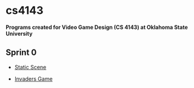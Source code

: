 # cs4143
**Programs created for Video Game Design (CS 4143) at Oklahoma State University**

## Sprint 0

* [Static Scene](http://rawgit.com/BenDMyers/cs4143/master/sprint0/cs4143engine0.html?url=staticScene.json)

* [Invaders Game](http://rawgit.com/BenDMyers/cs4143/master/sprint0/cs4143engine0.html?url=INVADERS.json)
